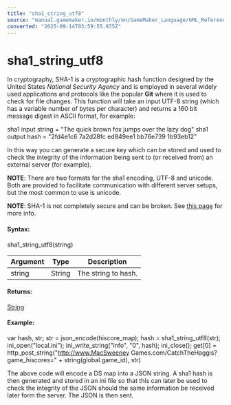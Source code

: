 ```yaml
---
title: "sha1_string_utf8"
source: "manual.gamemaker.io/monthly/en/GameMaker_Language/GML_Reference/File_Handling/Encoding_And_Hashing/sha1_string_utf8.htm"
converted: "2025-09-14T03:59:55.975Z"
---
```


# sha1\_string\_utf8

In cryptography, SHA-1 is a cryptographic hash function designed by the United States _National Security Agency_ and is employed in several widely used applications and protocols like the popular **Git** where it is used to check for file changes. This function will take an input UTF-8 string (which has a variable number of bytes per character) and returns a 160 bit message digest in ASCII format, for example:

sha1 input string = "The quick brown fox jumps over the lazy dog"
sha1 output hash = "2fd4e1c6 7a2d28fc ed849ee1 bb76e739 1b93eb12"

In this way you can generate a secure key which can be stored and used to check the integrity of the information being sent to (or received from) an external server (for example).

**NOTE**: There are two formats for the sha1 encoding, UTF-8 and unicode. Both are provided to facilitate communication with different server setups, but the most common to use is unicode.

**NOTE**: SHA-1 is not completely secure and can be broken. See [this page](https://en.wikipedia.org/wiki/SHA-1) for more info.

#### Syntax:

sha1\_string\_utf8(string)

| Argument | Type | Description |
| --- | --- | --- |
| string | String | The string to hash. |

#### Returns:

[String](../../../GML_Overview/Data_Types.md)

#### Example:

var hash, str;
str = json\_encode(hiscore\_map);
hash = sha1\_string\_utf8(str);
ini\_open("local.ini");
ini\_write\_string("info", "0", hash);
ini\_close();
get\[0\] = http\_post\_string("http://www.MacSweeney Games.com/CatchTheHaggis?game\_hiscores=" + string(global.game\_id), str)

The above code will encode a DS map into a JSON string. A sha1 hash is then generated and stored in an ini file so that this can later be used to check the integrity of the JSON should the same information be received later form the server. The JSON is then sent.